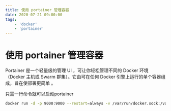 ```yaml
---
title: 使用 portainer 管理容器
date: 2020-07-21 09:00:00
tags:
    - 'docker'
    - 'portainer'
---
```


# 使用 portainer 管理容器

Portainer 是一个轻量级的管理 UI ，可让你轻松管理不同的 Docker 环境（Docker 主机或 Swarm 群集）。它由可在任何 Docker 引擎上运行的单个容器组成，旨在使部署更简单 。


只需一行命令就可以启动portainer

```sh
docker run -d -p 9000:9000 --restart=always -v /var/run/docker.sock:/var/run/docker.sock -v $HOME/portainer:/data --name portainer  docker.io/portainer/portainer
```




